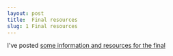 ```yaml
---
layout: post
title:  Final resources
slug: 1 Final resources
---
```


I've posted [some information and resources for the final](/final.html)
